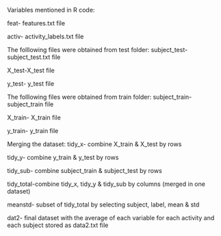 Variables mentioned in R code:

feat- features.txt file

activ- activity_labels.txt file

The folllowing files were obtained from test folder:
subject_test- subject_test.txt file

X_test-X_test file

y_test- y_test file


The folllowing files were obtained from train folder:
subject_train- subject_train file

X_train- X_train file

y_train- y_train file

Merging the dataset:
tidy_x- combine X_train & X_test by rows

tidy_y- combine y_train & y_test by rows

tidy_sub- combine subject_train & subject_test by rows

tidy_total-combine tidy_x, tidy_y & tidy_sub by columns (merged in one dataset)

meanstd- subset of tidy_total by selecting subject, label, mean & std

dat2- final dataset with the average of each variable for each activity and each subject stored as data2.txt file
